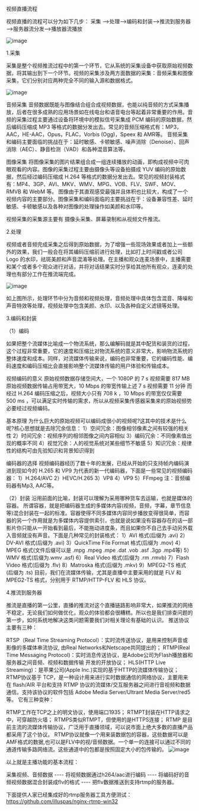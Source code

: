 视频直播流程

视频直播的流程可以分为如下几步： 
采集 —>处理—>编码和封装—>推流到服务器—>服务器流分发—>播放器流播放

![image](https://github.com/linhaojian/RtmpPush/blob/master/screenshots/20161202102718240.jpeg)

1.采集

采集是整个视频推流过程中的第一个环节，它从系统的采集设备中获取原始视频数据，将其输出到下一个环节。视频的采集涉及两方面数据的采集：音频采集和图像采集，它们分别对应两种完全不同的输入源和数据格式。

![image](https://github.com/linhaojian/RtmpPush/blob/master/screenshots/20161202110002525.jpeg)

音频采集 
音频数据既能与图像结合组合成视频数据，也能以纯音频的方式采集播放，后者在很多成熟的应用场景如在线电台和语音电台等起着非常重要的作用。音频的采集过程主要通过设备将环境中的模拟信号采集成 PCM 编码的原始数据，然后编码压缩成 MP3 等格式的数据分发出去。常见的音频压缩格式有：MP3，AAC，HE-AAC，Opus，FLAC，Vorbis (Ogg)，Speex 和 AMR等。 
音频采集和编码主要面临的挑战在于：延时敏感、卡顿敏感、噪声消除（Denoise）、回声消除（AEC）、静音检测（VAD）和各种混音算法等。

图像采集 
将图像采集的图片结果组合成一组连续播放的动画，即构成视频中可肉眼观看的内容。图像的采集过程主要由摄像头等设备拍摄成 YUV 编码的原始数据，然后经过编码压缩成 H.264 等格式的数据分发出去。常见的视频封装格式有：MP4、3GP、AVI、MKV、WMV、MPG、VOB、FLV、SWF、MOV、RMVB 和 WebM 等。 
图像由于其直观感受最强并且体积也比较大，构成了一个视频内容的主要部分。图像采集和编码面临的主要挑战在于：设备兼容性差、延时敏感、卡顿敏感以及各种对图像的处理操作如美颜和水印等。

视频采集的采集源主要有 摄像头采集、屏幕录制和从视频文件推流。

2.处理

视频或者音频完成采集之后得到原始数据，为了增强一些现场效果或者加上一些额外的效果，我们一般会在将其编码压缩前进行处理，比如打上时间戳或者公司 Logo 的水印，祛斑美颜和声音混淆等处理。在主播和观众连麦场景中，主播需要和某个或者多个观众进行对话，并将对话结果实时分享给其他所有观众，连麦的处理也有部分工作在推流端完成。

![image](https://github.com/linhaojian/RtmpPush/blob/master/screenshots/20161202110101073.png)

如上图所示，处理环节中分为音频和视频处理，音频处理中具体包含混音、降噪和声音特效等处理，视频处理中包含美颜、水印、以及各种自定义滤镜等处理。

3.编码和封装

（1）编码

如果把整个流媒体比喻成一个物流系统，那么编解码就是其中配货和装货的过程，这个过程非常重要，它的速度和压缩比对物流系统的意义非常大，影响物流系统的整体速度和成本。同样，对流媒体传输来说，编码也非常重要，它的编码性能、编码速度和编码压缩比会直接影响整个流媒体传输的用户体验和传输成本。

视频编码的意义 
原始视频数据存储空间大，一个 1080P 的 7 s 视频需要 817 MB 
原始视频数据传输占用带宽大，10 Mbps 的带宽传输上述 7 s 视频需要 11 分钟 
而经过 H.264 编码压缩之后，视频大小只有 708 k ，10 Mbps 的带宽仅仅需要 500 ms ，可以满足实时传输的需求，所以从视频采集传感器采集来的原始视频势必要经过视频编码。

基本原理 
为什么巨大的原始视频可以编码成很小的视频呢?这其中的技术是什么呢?核心思想就是去除冗余信息： 
1）空间冗余：图像相邻像素之间有较强的相关性 
2）时间冗余：视频序列的相邻图像之间内容相似 
3）编码冗余：不同像素值出现的概率不同 
4）视觉冗余：人的视觉系统对某些细节不敏感 
5）知识冗余：规律性的结构可由先验知识和背景知识得到

编码器的选择 
视频编码器经历了数十年的发展，已经从开始的只支持帧内编码演进到现如今的 H.265 和 VP9 为代表的新一代编码器，下面是一些常见的视频编码器： 
1）H.264/AVC 
2）HEVC/H.265 
3）VP8 
4）VP9 
5）FFmpeg 
注：音频编码器有Mp3, AAC等。

（2）封装 
沿用前面的比喻，封装可以理解为采用哪种货车去运输，也就是媒体的容器。 
所谓容器，就是把编码器生成的多媒体内容(视频，音频，字幕，章节信息等)混合封装在一起的标准。容器使得不同多媒体内容同步播放变得很简单，而容器的另一个作用就是为多媒体内容提供索引，也就是说如果没有容器存在的话一部影片你只能从一开始看到最后，不能拖动进度条，而且如果你不自己去手动另外载入音频就没有声音。下面是几种常见的封装格式： 
1）AVI 格式(后缀为 .avi) 
2）DV-AVI 格式(后缀为 .avi) 
3）QuickTime File Format 格式(后缀为 .mov) 
4）MPEG 格式(文件后缀可以是 .mpg .mpeg .mpe .dat .vob .asf .3gp .mp4等) 
5）WMV 格式(后缀为.wmv .asf) 
6）Real Video 格式(后缀为 .rm .rmvb) 
7）Flash Video 格式(后缀为 .flv) 
8）Matroska 格式(后缀为 .mkv) 
9）MPEG2-TS 格式 (后缀为 .ts) 
目前，我们在流媒体传输，尤其是直播中主要采用的就是 FLV 和 MPEG2-TS 格式，分别用于 RTMP/HTTP-FLV 和 HLS 协议。

4.推流到服务器

推流是直播的第一公里，直播的推流对这个直播链路影响非常大，如果推流的网络不稳定，无论我们如何做优化，观众的体验都会很糟糕。所以也是我们排查问题的第一步，如何系统地解决这类问题需要我们对相关理论有基础的认识。 
推送协议主要有三种：

RTSP（Real Time Streaming Protocol）：实时流传送协议，是用来控制声音或影像的多媒体串流协议, 由Real Networks和Netscape共同提出的；
RTMP(Real Time Messaging Protocol)：实时消息传送协议，是Adobe公司为Flash播放器和服务器之间音频、视频和数据传输 开发的开放协议；
HLS(HTTP Live Streaming)：是苹果公司(Apple Inc.)实现的基于HTTP的流媒体传输协议；
RTMP协议基于 TCP，是一种设计用来进行实时数据通信的网络协议，主要用来在 flash/AIR 平台和支持 RTMP 协议的流媒体/交互服务器之间进行音视频和数据通信。支持该协议的软件包括 Adobe Media Server/Ultrant Media Server/red5 等。 
它有三种变种：

RTMP工作在TCP之上的明文协议，使用端口1935；
RTMPT封装在HTTP请求之中，可穿越防火墙；
RTMPS类似RTMPT，但使用的是HTTPS连接；
RTMP 是目前主流的流媒体传输协议，广泛用于直播领域，可以说市面上绝大多数的直播产品都采用了这个协议。 
RTMP协议就像一个用来装数据包的容器，这些数据可以是AMF格式的数据,也可以是FLV中的视/音频数据。一个单一的连接可以通过不同的通道传输多路网络流。这些通道中的包都是按照固定大小的包传输的。 
![image](https://github.com/linhaojian/RtmpPush/blob/master/screenshots/20161202131930082.jpeg)

以上就是主播功能的基本流程：
   
   采集视频、音频数据 ---- 将视频数据通过h264/aac进行编码 ---- 将编码好的音频视频数据混合封装成flv的格式 ---- 把flv数据推送到支持rtmp的服务器。
   
 下面提供人家已经集成好的rtmp服务器工具方便测试：
      https://github.com/illuspas/nginx-rtmp-win32  
 
